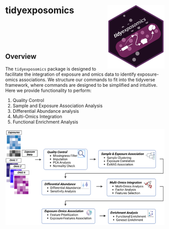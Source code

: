 # tidyexposomics <a href="#"><img src="./inst/logo.png" align="right" height="200" /></a>

<br>
<br>
<br>
<br>

## Overview

The `tidyexposomics` package is designed to facilitate the integration of exposure and omics data to identify exposure-omics associations. We structure our commands to fit into the tidyverse framework, where commands are designed to be simplified and intuitive. Here we provide functionality to perform:

1. Quality Control
2. Sample and Exposure Association Analysis
3. Differential Abundance analysis
4. Multi-Omics Integration
5. Functional Enrichment Analysis

![](./inst/overview.png)
